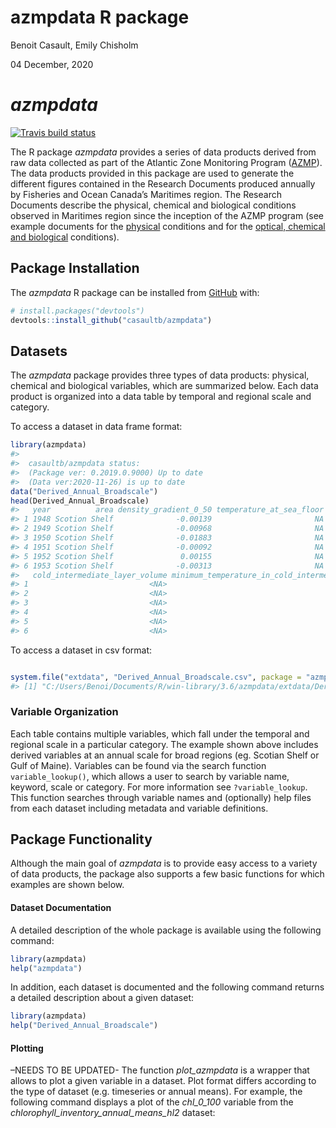 azmpdata R package
================
Benoit Casault, Emily Chisholm

04 December, 2020


<!-- README.md is generated from README.Rmd. Please edit that file -->

# *azmpdata*

<!-- badges: start -->

[![Travis build
status](https://travis-ci.org/casaultb/azmpdata.svg?branch=master)](https://travis-ci.org/casaultb/azmpdata)
<!-- badges: end -->

The R package *azmpdata* provides a series of data products derived from
raw data collected as part of the Atlantic Zone Monitoring Program
([AZMP](https://www.dfo-mpo.gc.ca/science/data-donnees/azmp-pmza/index-eng.html)).
The data products provided in this package are used to generate the
different figures contained in the Research Documents produced annually
by Fisheries and Ocean Canada’s Maritimes region. The Research Documents
describe the physical, chemical and biological conditions observed in
Maritimes region since the inception of the AZMP program (see example
documents for the
[physical](http://www.dfo-mpo.gc.ca/csas-sccs/Publications/ResDocs-DocRech/2018/2018_016-eng.html)
conditions and for the [optical, chemical and
biological](http://www.dfo-mpo.gc.ca/csas-sccs/Publications/ResDocs-DocRech/2018/2018_017-eng.html)
conditions).

## Package Installation

The *azmpdata* R package can be installed from
[GitHub](https://github.com) with:

``` r
# install.packages("devtools")
devtools::install_github("casaultb/azmpdata")
```

## Datasets

The *azmpdata* package provides three types of data products: physical,
chemical and biological variables, which are summarized below. Each data
product is organized into a data table by temporal and regional scale
and category.

To access a dataset in data frame format:

``` r
library(azmpdata)
#> 
#>  casaultb/azmpdata status:
#>  (Package ver: 0.2019.0.9000) Up to date
#>  (Data ver:2020-11-26) is up to date
data("Derived_Annual_Broadscale")
head(Derived_Annual_Broadscale)
#>   year          area density_gradient_0_50 temperature_at_sea_floor
#> 1 1948 Scotion Shelf              -0.00139                       NA
#> 2 1949 Scotion Shelf              -0.00968                       NA
#> 3 1950 Scotion Shelf              -0.01883                       NA
#> 4 1951 Scotion Shelf              -0.00092                       NA
#> 5 1952 Scotion Shelf               0.00155                       NA
#> 6 1953 Scotion Shelf              -0.00313                       NA
#>   cold_intermediate_layer_volume minimum_temperature_in_cold_intermediate_layer
#> 1                           <NA>                                           <NA>
#> 2                           <NA>                                           <NA>
#> 3                           <NA>                                           <NA>
#> 4                           <NA>                                           <NA>
#> 5                           <NA>                                           <NA>
#> 6                           <NA>                                           <NA>
```

To access a dataset in csv format:

``` r

system.file("extdata", "Derived_Annual_Broadscale.csv", package = "azmpdata")
#> [1] "C:/Users/Benoi/Documents/R/win-library/3.6/azmpdata/extdata/Derived_Annual_Broadscale.csv"

```

### Variable Organization

Each table contains multiple variables, which fall under the temporal
and regional scale in a particular category. The example shown above
includes derived variables at an annual scale for broad regions (eg.
Scotian Shelf or Gulf of Maine). Variables can be found via the search
function `variable_lookup()`, which allows a user to search by variable
name, keyword, scale or category. For more information see
`?variable_lookup`. This function searches through variable names and
(optionally) help files from each dataset including metadata and
variable definitions.

## Package Functionality

Although the main goal of *azmpdata* is to provide easy access to a
variety of data products, the package also supports a few basic
functions for which examples are shown below.

#### Dataset Documentation

A detailed description of the whole package is available using the
following command:

``` r
library(azmpdata)
help("azmpdata")
```

In addition, each dataset is documented and the following command
returns a detailed description about a given dataset:

``` r
library(azmpdata)
help("Derived_Annual_Broadscale")
```

#### Plotting

–NEEDS TO BE UPDATED- The function *plot\_azmpdata* is a wrapper that
allows to plot a given variable in a dataset. Plot format differs
according to the type of dataset (e.g. timeseries or annual means). For
example, the following command displays a plot of the *chl\_0\_100*
variable from the *chlorophyll\_inventory\_annual\_means\_hl2* dataset:
